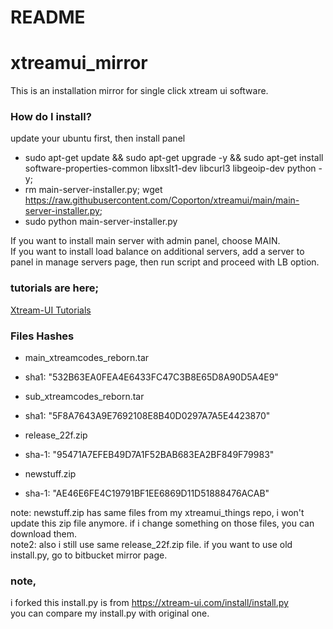 # README #
# xtreamui_mirror

This is an installation mirror for single click xtream ui software.

### How do I install? ###

update your ubuntu first, then install panel  
  
* sudo apt-get update && sudo apt-get upgrade -y && sudo apt-get install software-properties-common libxslt1-dev libcurl3 libgeoip-dev python -y;  
* rm main-server-installer.py; wget https://raw.githubusercontent.com/Coporton/xtreamui/main/main-server-installer.py; 
* sudo python main-server-installer.py  
  
If you want to install main server with admin panel, choose MAIN.  
If you want to install load balance on additional servers, add a server to panel in manage servers page, then run script and proceed with LB option.  

### tutorials are here; ###

[Xtream-UI Tutorials](https://www.youtube.com/playlist?list=PLJB51brdC_w7dTDxi1MPqiuk3JH5U2ekn "Xtream-UI Tutorials")


### Files Hashes ###
* main_xtreamcodes_reborn.tar
* sha1: "532B63EA0FEA4E6433FC47C3B8E65D8A90D5A4E9"

* sub_xtreamcodes_reborn.tar
* sha1: "5F8A7643A9E7692108E8B40D0297A7A5E4423870"

* release_22f.zip
* sha-1: "95471A7EFEB49D7A1F52BAB683EA2BF849F79983"

* newstuff.zip  
* sha-1: "AE46E6FE4C19791BF1EE6869D11D51888476ACAB"  

note: newstuff.zip has same files from my xtreamui_things repo, i won't update this zip file anymore. if i change something on those files, you can download them.  
note2: also i still use same release_22f.zip file. if you want to use old install.py, go to bitbucket mirror page.

### note,
i forked this install.py is from https://xtream-ui.com/install/install.py  
you can compare my install.py with original one.
